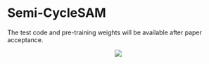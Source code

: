 # Semi-CycleSAM
The test code and pre-training weights will be available after paper acceptance.
<div align="center">
  <img src="[https://github.com/dhhdy/Semi-CycleSAM/blob/main/framework.png](https://github.com/dhhdy/Semi-CycleSAM/blob/main/framework.png)">
</div>
